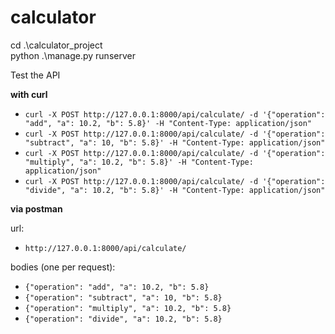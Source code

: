 # calculator

cd .\calculator_project\
python .\manage.py runserver

Test the API

**with curl**
- `curl -X POST http://127.0.0.1:8000/api/calculate/ -d '{"operation": "add", "a": 10.2, "b": 5.8}' -H "Content-Type: application/json"`
- `curl -X POST http://127.0.0.1:8000/api/calculate/ -d '{"operation": "subtract", "a": 10, "b": 5.8}' -H "Content-Type: application/json"`
- `curl -X POST http://127.0.0.1:8000/api/calculate/ -d '{"operation": "multiply", "a": 10.2, "b": 5.8}' -H "Content-Type: application/json"`
- `curl -X POST http://127.0.0.1:8000/api/calculate/ -d '{"operation": "divide", "a": 10.2, "b": 5.8}' -H "Content-Type: application/json"`

**via postman**

url:
- `http://127.0.0.1:8000/api/calculate/`

bodies (one per request):
- `{"operation": "add", "a": 10.2, "b": 5.8}`
- `{"operation": "subtract", "a": 10, "b": 5.8}`
- `{"operation": "multiply", "a": 10.2, "b": 5.8}`
- `{"operation": "divide", "a": 10.2, "b": 5.8}`
 